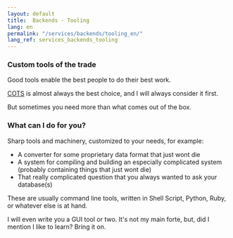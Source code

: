 ```yaml
---
layout: default
title:  Backends - Tooling
lang: en
permalink: "/services/backends/tooling_en/"
lang_ref: services_backends_tooling
---
```

### Custom tools of the trade
Good tools enable the best people to do their best work.

[COTS](https://en.wikipedia.org/wiki/Commercial_off-the-shelf) is almost always the best choice, and I will always consider it first.

But sometimes you need more than what comes out of the box.

### What can I do for you?
Sharp tools and machinery, customized to your needs, for example:
- A converter for some proprietary data format that just wont die
- A system for compiling and building an especially complicated system (probably containing things that just wont die)
- That really complicated question that you always wanted to ask your database(s)

These are usually command line tools, written in Shell Script, Python, Ruby, or whatever else is at hand.

I will even write you a GUI tool or two. It's not my main forte, but, did I mention I like to learn? Bring it on.
